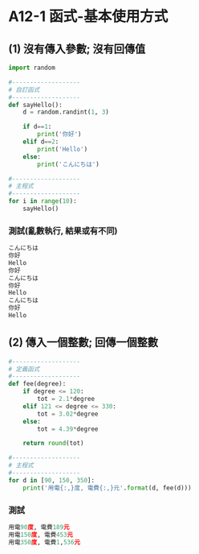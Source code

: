 # A12-1 函式-基本使用方式

## (1) 沒有傳入參數; 沒有回傳值
``` python
import random

#-------------------
# 自訂函式
#-------------------
def sayHello():
    d = random.randint(1, 3)

    if d==1:
        print('你好')
    elif d==2:
        print('Hello')
    else:
        print('こんにちは')

#-------------------
# 主程式
#------------------- 
for i in range(10):            
    sayHello()
```


### 測試(亂數執行, 結果或有不同)
``` python
こんにちは
你好
Hello
你好
こんにちは
你好
Hello
こんにちは
你好
Hello
``` 

## (2) 傳入一個整數; 回傳一個整數
``` python
#-------------------
# 定義函式
#-------------------
def fee(degree):
    if degree <= 120:
        tot = 2.1*degree
    elif 121 <= degree <= 330:
        tot = 3.02*degree
    else:
        tot = 4.39*degree

    return round(tot)

#-------------------
# 主程式
#------------------- 
for d in [90, 150, 350]:
    print('用電{:,}度, 電費{:,}元'.format(d, fee(d)))
```


### 測試
``` python
用電90度, 電費189元
用電150度, 電費453元
用電350度, 電費1,536元
``` 
